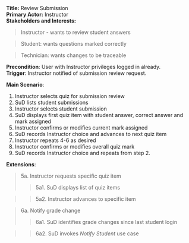 <style>
h2, p {
    margin-top: 0px;
    margin-bottom: 0px
}
</style>

__Title:__ Review Submission

__Primary Actor:__ Instructor

__Stakeholders and Interests:__

>Instructor - wants to review student answers
 
>Student: wants questions marked correctly

>Technician: wants changes to be traceable 

__Precondition__: User with Instructor privileges logged in already.

__Trigger__: Instructor notified of submission review request. 
>

__Main Scenario__:

1. Instructor selects quiz for submission review
2. SuD lists student submissions
3. Instructor selects student submission
4. SuD displays first quiz item with student answer, correct answer and mark assigned
5. Instructor confirms or modifies current mark assigned
6. SuD records Instructor choice and advances to next quiz item
7. Instructor repeats 4-6 as desired
8. Instructor confirms or modifies overall quiz mark
9. SuD records Instructor choice and repeats from step 2. 

__Extensions__:

>5a. Instructor requests specific quiz item 
>>    5a1. SuD displays list of quiz items

>>    5a2. Instructor advances to specific item

>6a. Notify grade change
>>    6a1. SuD identifies grade changes since last student login

>>    6a2. SuD invokes *Notify Student* use case